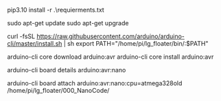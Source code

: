 pip3.10 install -r .\requierments.txt


sudo apt-get update
sudo apt-get upgrade

curl -fsSL https://raw.githubusercontent.com/arduino/arduino-cli/master/install.sh | sh
export PATH="/home/pi/lg_floater/bin/:$PATH"


arduino-cli core download arduino:avr
arduino-cli core install arduino:avr

arduino-cli board details arduino:avr:nano

arduino-cli board attach arduino:avr:nano:cpu=atmega328old /home/pi/lg_floater/000_NanoCode/

